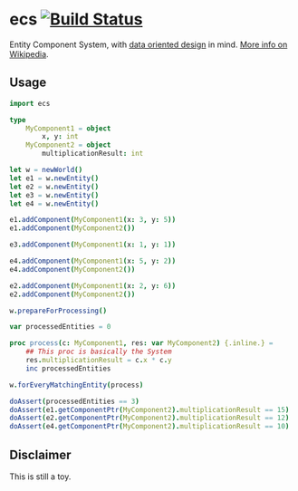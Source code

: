 # ecs [![Build Status](https://travis-ci.org/yglukhov/ecs.svg?branch=master)](https://travis-ci.org/yglukhov/ecs)
Entity Component System, with [data oriented design](https://en.wikipedia.org/wiki/Data-oriented_design) in mind. [More info on Wikipedia](https://en.wikipedia.org/wiki/Entity–component–system).

## Usage
```nim
import ecs

type
    MyComponent1 = object
        x, y: int
    MyComponent2 = object
        multiplicationResult: int

let w = newWorld()
let e1 = w.newEntity()
let e2 = w.newEntity()
let e3 = w.newEntity()
let e4 = w.newEntity()

e1.addComponent(MyComponent1(x: 3, y: 5))
e1.addComponent(MyComponent2())

e3.addComponent(MyComponent1(x: 1, y: 1))

e4.addComponent(MyComponent1(x: 5, y: 2))
e4.addComponent(MyComponent2())

e2.addComponent(MyComponent1(x: 2, y: 6))
e2.addComponent(MyComponent2())

w.prepareForProcessing()

var processedEntities = 0

proc process(c: MyComponent1, res: var MyComponent2) {.inline.} =
    ## This proc is basically the System
    res.multiplicationResult = c.x * c.y
    inc processedEntities

w.forEveryMatchingEntity(process)

doAssert(processedEntities == 3)
doAssert(e1.getComponentPtr(MyComponent2).multiplicationResult == 15)
doAssert(e2.getComponentPtr(MyComponent2).multiplicationResult == 12)
doAssert(e4.getComponentPtr(MyComponent2).multiplicationResult == 10)
```

## Disclaimer
This is still a toy.

